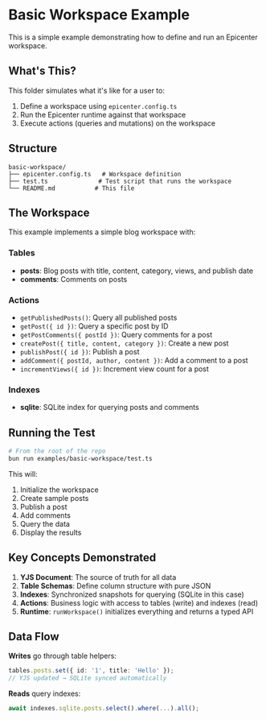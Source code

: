 # Basic Workspace Example

This is a simple example demonstrating how to define and run an Epicenter workspace.

## What's This?

This folder simulates what it's like for a user to:
1. Define a workspace using `epicenter.config.ts`
2. Run the Epicenter runtime against that workspace
3. Execute actions (queries and mutations) on the workspace

## Structure

```
basic-workspace/
├── epicenter.config.ts   # Workspace definition
├── test.ts              # Test script that runs the workspace
└── README.md           # This file
```

## The Workspace

This example implements a simple blog workspace with:

### Tables
- **posts**: Blog posts with title, content, category, views, and publish date
- **comments**: Comments on posts

### Actions
- `getPublishedPosts()`: Query all published posts
- `getPost({ id })`: Query a specific post by ID
- `getPostComments({ postId })`: Query comments for a post
- `createPost({ title, content, category })`: Create a new post
- `publishPost({ id })`: Publish a post
- `addComment({ postId, author, content })`: Add a comment to a post
- `incrementViews({ id })`: Increment view count for a post

### Indexes
- **sqlite**: SQLite index for querying posts and comments

## Running the Test

```bash
# From the root of the repo
bun run examples/basic-workspace/test.ts
```

This will:
1. Initialize the workspace
2. Create sample posts
3. Publish a post
4. Add comments
5. Query the data
6. Display the results

## Key Concepts Demonstrated

1. **YJS Document**: The source of truth for all data
2. **Table Schemas**: Define column structure with pure JSON
3. **Indexes**: Synchronized snapshots for querying (SQLite in this case)
4. **Actions**: Business logic with access to tables (write) and indexes (read)
5. **Runtime**: `runWorkspace()` initializes everything and returns a typed API

## Data Flow

**Writes** go through table helpers:
```typescript
tables.posts.set({ id: '1', title: 'Hello' });
// YJS updated → SQLite synced automatically
```

**Reads** query indexes:
```typescript
await indexes.sqlite.posts.select().where(...).all();
```
